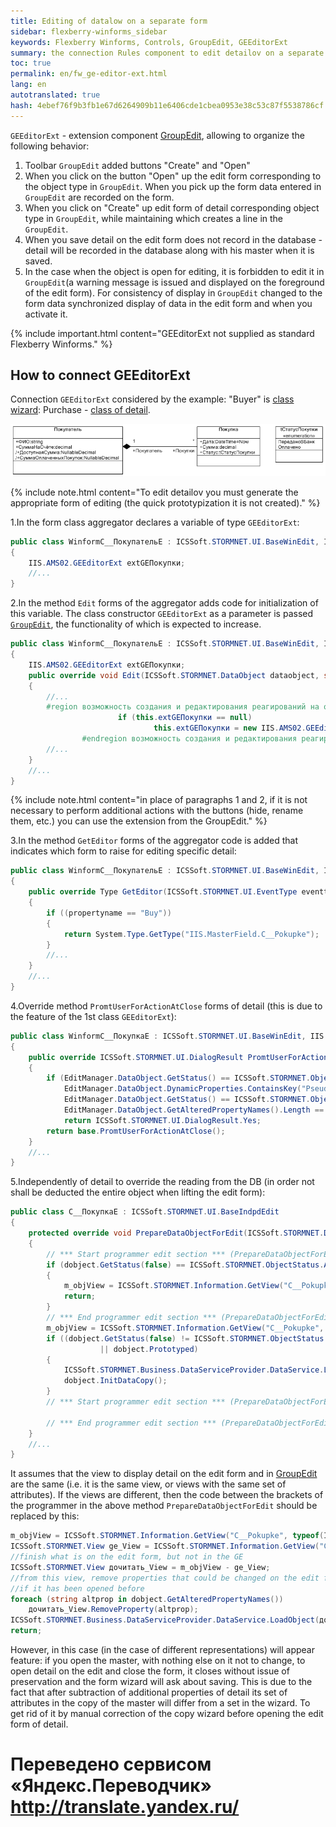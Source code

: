 ```yaml
--- 
title: Editing of datalow on a separate form 
sidebar: flexberry-winforms_sidebar 
keywords: Flexberry Winforms, Controls, GroupEdit, GEEditorExt 
summary: the connection Rules component to edit detailov on a separate form 
toc: true 
permalink: en/fw_ge-editor-ext.html 
lang: en 
autotranslated: true 
hash: 4ebef76f9b3fb1e67d6264909b11e6406cde1cbea0953e38c53c87f5538786cf 
--- 
```


`GEEditorExt` - extension component [GroupEdit](fw_group-edit.html), allowing to organize the following behavior: 

1. Toolbar `GroupEdit` added buttons "Create" and "Open" 
2. When you click on the button "Open" up the edit form corresponding to the object type in `GroupEdit`. When you pick up the form data entered in `GroupEdit` are recorded on the form. 
3. When you click on "Create" up edit form of detail corresponding object type in `GroupEdit`, while maintaining which creates a line in the `GroupEdit`. 
4. When you save detail on the edit form does not record in the database - detail will be recorded in the database along with his master when it is saved. 
5. In the case when the object is open for editing, it is forbidden to edit it in `GroupEdit`(a warning message is issued and displayed on the foreground of the edit form). For consistency of display in `GroupEdit` changed to the form data synchronized display of data in the edit form and when you activate it. 

{% include important.html content="GEEditorExt not supplied as standard Flexberry Winforms." %} 

## How to connect GEEditorExt 

Connection `GEEditorExt` considered by the example: "Buyer" is [class wizard](fd_key-concepts.html): Purchase - [class of detail](fd_key-concepts.html). 

![Example diagrammy](/images/pages/products/flexberry-winforms/controls/groupedit/class-diagram_-customer-purchase2.jpg) 

{% include note.html content="To edit detailov you must generate the appropriate form of editing (the quick prototypization it is not created)." %} 

1.In the form class aggregator declares a variable of type `GEEditorExt`: 

```csharp
public class WinformC__ПокупательE : ICSSoft.STORMNET.UI.BaseWinEdit, IIS.MasterField.DPDIC__ПокупательE
{
    IIS.AMS02.GEEditorExt extGEПокупки;
    //... 
}
``` 

2.In the method `Edit` forms of the aggregator adds code for initialization of this variable. The class constructor `GEEditorExt` as a parameter is passed [`GroupEdit`](fw_group-edit.html), the functionality of which is expected to increase. 

```csharp
public class WinformC__ПокупательE : ICSSoft.STORMNET.UI.BaseWinEdit, IIS.MasterField.DPDIC__ПокупательE
{
    IIS.AMS02.GEEditorExt extGEПокупки;
    public override void Edit(ICSSoft.STORMNET.DataObject dataobject, string contpath, string propertyname, object tag)
    {
        //... 
        #region возможность создания и редактирования реагирований на отдельной формы из GE
                        if (this.extGEПокупки == null)
                                this.extGEПокупки = new IIS.AMS02.GEEditorExt(Покупки);
                #endregion возможность создания и редактирования реагирований на отдельной формы из GE
        //... 
    }
    //... 
}
``` 

{% include note.html content="in place of paragraphs 1 and 2, if it is not necessary to perform additional actions with the buttons (hide, rename them, etc.) you can use the extension from the GroupEdit." %} 

3.In the method `GetEditor` forms of the aggregator code is added that indicates which form to raise for editing specific detail: 

```csharp
public class WinformC__ПокупательE : ICSSoft.STORMNET.UI.BaseWinEdit, IIS.MasterField.DPDIC__ПокупательE
{
    public override Type GetEditor(ICSSoft.STORMNET.UI.EventType eventtype, ICSSoft.STORMNET.DataObject dataobject, string contpath, string propertyname)
    {
        if ((propertyname == "Buy"))
        {
            return System.Type.GetType("IIS.MasterField.C__Pokupke");
        }
        //... 
    }
    //... 
}
``` 

4.Override method `PromtUserForActionAtClose` forms of detail (this is due to the feature of the 1st class `GEEditorExt`): 

```csharp
public class WinformC__ПокупкаE : ICSSoft.STORMNET.UI.BaseWinEdit, IIS.MasterField.DPDIC__ПокупкаE
{
    public override ICSSoft.STORMNET.UI.DialogResult PromtUserForActionAtClose()
    {
        if (EditManager.DataObject.GetStatus() == ICSSoft.STORMNET.ObjectStatus.Created &&
            EditManager.DataObject.DynamicProperties.ContainsKey("Pseudocoherent") ||
            EditManager.DataObject.GetStatus() == ICSSoft.STORMNET.ObjectStatus.UnAltered &&
            EditManager.DataObject.GetAlteredPropertyNames().Length == 0)
            return ICSSoft.STORMNET.UI.DialogResult.Yes;
        return base.PromtUserForActionAtClose();
    }
    //... 
}
``` 

5.Independently of detail to override the reading from the DB (in order not shall be deducted the entire object when lifting the edit form): 

```csharp
public class C__ПокупкаE : ICSSoft.STORMNET.UI.BaseIndpdEdit
{
    protected override void PrepareDataObjectForEdit(ICSSoft.STORMNET.DataObject dobject)
    {
        // *** Start programmer edit section *** (PrepareDataObjectForEdit (DataObject) start) 
        if (dobject.GetStatus(false) == ICSSoft.STORMNET.ObjectStatus.Altered)
        {
            m_objView = ICSSoft.STORMNET.Information.GetView("C__Pokupke", typeof(IIS.MasterField.Покупка));
            return;
        }
        // *** End programmer edit section *** (PrepareDataObjectForEdit (DataObject) start) 
        m_objView = ICSSoft.STORMNET.Information.GetView("C__Pokupke", typeof(IIS.MasterField.Покупка));
        if ((dobject.GetStatus(false) != ICSSoft.STORMNET.ObjectStatus.Created)
                    || dobject.Prototyped)
        {
            ICSSoft.STORMNET.Business.DataServiceProvider.DataService.LoadObject(m_objView, dobject, false, false);
            dobject.InitDataCopy();
        }
        // *** Start programmer edit section *** (PrepareDataObjectForEdit (DataObject) end) 

        // *** End programmer edit section *** (PrepareDataObjectForEdit (DataObject) end) 
    }
    //... 
}
``` 

It assumes that the view to display detail on the edit form and in [GroupEdit](fw_group-edit.html) are the same (i.e. it is the same view, or views with the same set of attributes). If the views are different, then the code between the brackets of the programmer in the above method `PrepareDataObjectForEdit` should be replaced by this: 

```csharp
m_objView = ICSSoft.STORMNET.Information.GetView("C__Pokupke", typeof(IIS.MasterField.Покупка));
ICSSoft.STORMNET.View ge_View = ICSSoft.STORMNET.Information.GetView("C__ПокупкаD", typeof(IIS.MasterField.Покупка));
//finish what is on the edit form, but not in the GE 
ICSSoft.STORMNET.View дочитать_View = m_objView - ge_View;
//from this view, remove properties that could be changed on the edit form, 
//if it has been opened before 
foreach (string altprop in dobject.GetAlteredPropertyNames())
    дочитать_View.RemoveProperty(altprop);
ICSSoft.STORMNET.Business.DataServiceProvider.DataService.LoadObject(дочитать_View, dobject, false, false);
return;
``` 

However, in this case (in the case of different representations) will appear feature: if you open the master, with nothing else on it not to change, to open detail on the edit and close the form, it closes without issue of preservation and the form wizard will ask about saving. This is due to the fact that after subtraction of additional properties of detail its set of attributes in the copy of the master will differ from a set in the wizard. To get rid of it by manual correction of the copy wizard before opening the edit form of detail. 



 # Переведено сервисом «Яндекс.Переводчик» http://translate.yandex.ru/